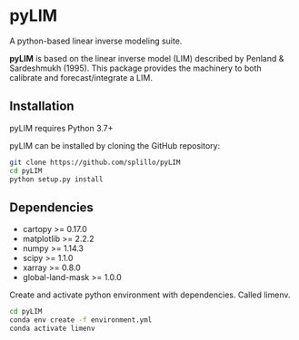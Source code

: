 # pyLIM

A python-based linear inverse modeling suite.

**pyLIM** is based on the linear inverse model (LIM) described by Penland & Sardeshmukh (1995).
This package provides the machinery to both calibrate and forecast/integrate a LIM.

## Installation
pyLIM requires Python 3.7+

pyLIM can be installed by cloning the GitHub repository:

```sh
git clone https://github.com/splillo/pyLIM
cd pyLIM
python setup.py install
```

## Dependencies
- cartopy >= 0.17.0
- matplotlib >= 2.2.2
- numpy >= 1.14.3
- scipy >= 1.1.0
- xarray >= 0.8.0
- global-land-mask >= 1.0.0

Create and activate python environment with dependencies. Called limenv.
```sh
cd pyLIM
conda env create -f environment.yml
conda activate limenv
```

